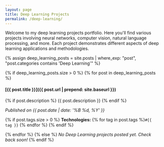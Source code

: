 ```yaml
---
layout: page
title: Deep Learning Projects
permalink: /deep-learning/
---
```


Welcome to my deep learning projects portfolio. Here you'll find various projects involving neural networks, computer vision, natural language processing, and more. Each project demonstrates different aspects of deep learning applications and methodologies.


{% assign deep_learning_posts = site.posts | where_exp: "post", "post.categories contains 'Deep Learning'" %}

{% if deep_learning_posts.size > 0 %}
  {% for post in deep_learning_posts %}
#### [{{ post.title }}]({{ post.url | prepend: site.baseurl }})

{% if post.description %}
{{ post.description }}
{% endif %}

*Published on {{ post.date | date: '%B %d, %Y' }}*

{% if post.tags.size > 0 %}
**Technologies:** {% for tag in post.tags %}`#{{ tag }}` {% endfor %}
{% endif %}

  {% endfor %}
{% else %}
*No Deep Learning projects posted yet. Check back soon!*
{% endif %}


